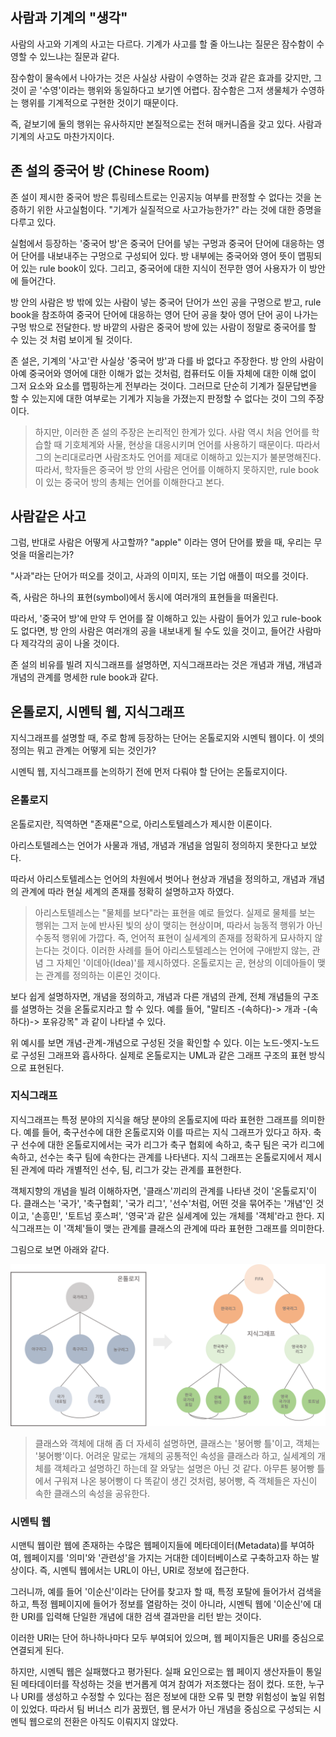 ## 사람과 기계의 "생각"

사람의 사고와 기계의 사고는 다르다. 기계가 사고를 할 줄 아느냐는 질문은 잠수함이 수영할 수 있느냐는 질문과 같다.

잠수함이 물속에서 나아가는 것은 사실상 사람이 수영하는 것과 같은 효과를 갖지만, 그것이 곧 '수영'이라는 행위와 동일하다고 보기엔 어렵다. 잠수함은 그저 생물체가 수영하는 행위를 기계적으로 구현한 것이기 때문이다.

즉, 겉보기에 둘의 행위는 유사하지만 본질적으로는 전혀 매커니즘을 갖고 있다. 사람과 기계의 사고도 마찬가지이다.


## 존 설의 중국어 방 (Chinese Room)

존 설이 제시한 중국어 방은 튜링테스트로는 인공지능 여부를 판정할 수 없다는 것을 논증하기 위한 사고실험이다. "기계가 실질적으로 사고가능한가?" 라는 것에 대한 증명을 다루고 있다.

실험에서 등장하는 '중국어 방'은 중국어 단어를 넣는 구멍과 중국어 단어에 대응하는 영어 단어를 내보내주는 구멍으로 구성되어 있다. 방 내부에는 중국어와 영어 뜻이 맵핑되어 있는 rule book이 있다. 그리고, 중국어에 대한 지식이 전무한 영어 사용자가 이 방안에 들어간다.

방 안의 사람은 방 밖에 있는 사람이 넣는 중국어 단어가 쓰인 공을 구멍으로 받고, rule book을 참조하여 중국어 단어에 대응하는 영어 단어 공을 찾아 영어 단어 공이 나가는 구멍 밖으로 전달한다. 방 바깥의 사람은 중국어 방에 있는 사람이 정말로 중국어를 할 수 있는 것 처럼 보이게 될 것이다. 

존 설은, 기계의 '사고'란 사실상 '중국어 방'과 다를 바 없다고 주장한다. 방 안의 사람이 아예 중국어와 영어에 대한 이해가 없는 것처럼, 컴퓨터도 이들 자체에 대한 이해 없이 그저 요소와 요소를 맵핑하는게 전부라는 것이다. 그러므로 단순히 기계가 질문답변을 할 수 있는지에 대한 여부로는 기계가 지능을 가졌는지 판정할 수 없다는 것이 그의 주장이다.

> 하지만, 이러한 존 설의 주장은 논리적인 한계가 있다. 사람 역시 처음 언어를 학습할 때 기호체계와 사물, 현상을 대응시키며 언어를 사용하기 때문이다. 따라서 그의 논리대로라면 사람조차도 언어를 제대로 이해하고 있는지가 불분명해진다. 따라서, 학자들은 중국어 방 안의 사람은 언어를 이해하지 못하지만, rule book이 있는 중국어 방의 총체는 언어를 이해한다고 본다.


## 사람같은 사고

그럼, 반대로 사람은 어떻게 사고할까? "apple" 이라는 영어 단어를 봤을 때, 우리는 무엇을 떠올리는가? 

"사과"라는 단어가 떠오를 것이고, 사과의 이미지, 또는 기업 애플이 떠오를 것이다. 

즉, 사람은 하나의 표현(symbol)에서 동시에 여러개의 표현들을 떠올린다. 

따라서, '중국어 방'에 만약 두 언어를 잘 이해하고 있는 사람이 들어가 있고 rule-book도 없다면, 방 안의 사람은 여러개의 공을 내보내게 될 수도 있을 것이고, 들어간 사람마다 제각각의 공이 나올 것이다.

존 설의 비유를 빌려 지식그래프를 설명하면, 지식그래프라는 것은 개념과 개념, 개념과 개념의 관계를 명세한 rule book과 같다.


## 온톨로지, 시멘틱 웹, 지식그래프

지식그래프를 설명할 때, 주로 함께 등장하는 단어는 온톨로지와 시멘틱 웹이다. 이 셋의 정의는 뭐고 관계는 어떻게 되는 것인가?

시멘틱 웹, 지식그래프를 논의하기 전에 먼저 다뤄야 할 단어는 온톨로지이다.


### 온톨로지

온톨로지란, 직역하면 "존재론"으로, 아리스토텔레스가 제시한 이론이다. 

아리스토텔레스는 언어가 사물과 개념, 개념과 개념을 엄밀히 정의하지 못한다고 보았다. 

따라서 아리스토텔레스는 언어의 차원에서 벗어나 현상과 개념을 정의하고, 개념과 개념의 관계에 따라 현실 세계의 존재를 정확히 설명하고자 하였다.

> 아리스토텔레스는 "물체를 보다"라는 표현을 예로 들었다. 실제로 물체를 보는 행위는 그저 눈에 반사된 빛의 상이 맺히는 현상이며, 따라서 능동적 행위가 아닌 수동적 행위에 가깝다. 즉, 언어적 표현이 실세계의 존재를 정확하게 묘사하지 않는다는 것이다.  이러한 사례를 들어 아리스토텔레스는 언어에 구애받지 않는, 관념 그 자체인 '이데아(Idea)'를 제시하였다. 온톨로지는 곧, 현상의 이데아들이 맺는 관계를 정의하는 이론인 것이다.

보다 쉽게 설명하자면, 개념을 정의하고, 개념과 다른 개념의 관계, 전체 개념들의 구조를 설명하는 것을 온톨로지라고 할 수 있다. 예를 들어, "말티즈 -(속하다)-> 개과 -(속하다)-> 포유강목" 과 같이 나타낼 수 있다. 

위 예시를 보면 개념-관계-개념으로 구성된 것을 확인할 수 있다. 이는 노드-엣지-노드로 구성된 그래프와 흡사하다. 실제로 온톨로지는 UML과 같은 그래프 구조의 표현 방식으로 표현된다.


### 지식그래프

지식그래프는 특정 분야의 지식을 해당 분야의 온톨로지에 따라 표현한 그래프를 의미한다. 예를 들어, 축구선수에 대한 온톨로지와 이를 따르는 지식 그래프가 있다고 하자. 축구 선수에 대한 온톨로지에서는 국가 리그가 축구 협회에 속하고, 축구 팀은 국가 리그에 속하고, 선수는 축구 팀에 속한다는 관계를 나타낸다. 지식 그래프는 온톨로지에서 제시된 관계에 따라 개별적인 선수, 팀, 리그가 갖는 관계를 표현한다. 

객체지향의 개념을 빌려 이해하자면, '클래스'끼리의 관계를 나타낸 것이 '온톨로지'이다. 클래스는 '국가', '축구협회', '국가 리그', '선수'처럼, 어떤 것을 묶어주는 '개념'인 것이고, '손흥민', '토트넘 훗스퍼', '영국'과 같은 실세계에 있는 개체를 '객체'라고 한다. 지식그래프는 이 '객체'들이 맺는 관계를 클래스의 관계에 따라 표현한 그래프를 의미한다.  

그림으로 보면 아래와 같다.

![img1](../../imgs/[kg101]ontol_kg.png)

> 클래스와 객체에 대해 좀 더 자세히 설명하면, 클래스는 '붕어빵 틀'이고, 객체는 '붕어빵'이다. 어려운 말로는 개체의 공통적인 속성을 클래스라 하고, 실세계의 개체를 객체라고 설명하긴 하는데 잘 와닿는 설명은 아닌 것 같다. 아무튼 붕어빵 틀에서 구워져 나온 붕어빵이 다 똑같이 생긴 것처럼, 붕어빵, 즉 객체들은 자신이 속한 클래스의 속성을 공유한다.

### 시멘틱 웹

시맨틱 웹이란 웹에 존재하는 수많은 웹페이지들에 메타데이터(Metadata)를 부여하여, 웹페이지를 '의미'와 '관련성'을 가지는 거대한 데이터베이스로 구축하고자 하는 발상이다. 즉, 시멘틱 웹에서는 URL이 아닌, URI로 정보에 접근한다. 

그러니까, 예를 들어 '이순신'이라는 단어를 찾고자 할 때, 특정 포탈에 들어가서 검색을 하고, 특정 웹페이지에 들어가 정보를 열람하는 것이 아니라, 시멘틱 웹에 '이순신'에 대한 URI를 입력해 단일한 개념에 대한 검색 결과만을 리턴 받는 것이다.

이러한 URI는 단어 하나하나마다 모두 부여되어 있으며, 웹 페이지들은 URI를 중심으로 연결되게 된다. 

하지만, 시멘틱 웹은 실패했다고 평가된다. 실패 요인으로는 웹 페이지 생산자들이 통일된 메타데이터를 작성하는 것을 번거롭게 여겨 참여가 저조했다는 점이 컸다. 또한, 누구나 URI를 생성하고 수정할 수 있다는 점은 정보에 대한 오류 및 편향 위험성이 높일 위험이 있었다. 따라서 팀 버너스 리가 꿈꿨던, 웹 문서가 아닌 개념을 중심으로 구성되는 시멘틱 웹으로의 전환은 아직도 이뤄지지 않았다.


